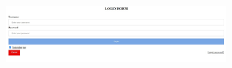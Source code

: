 ![](https://github.com/httthaor/Nhom2-CNPM/blob/788cc29ca024876c5d257fdd2442380c4afd3513/Labs/Lab04/FormLogin.jpg)
